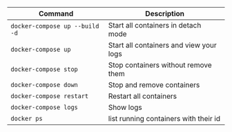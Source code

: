 | **Command**              | **Description**                     |
|--------------------------|-------------------------------------|
| `docker-compose up --build -d`   | Start all containers in detach mode |
| `docker-compose up`      | Start all containers and view your logs|
| `docker-compose stop`    | Stop containers without remove them |
| `docker-compose down`    | Stop and remove containers          |
| `docker-compose restart` | Restart all containers              |
| `docker-compose logs`    | Show logs                           |
| `docker ps`    | list running containers with their id         |